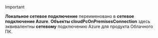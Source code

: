 <!-- markdownlint-disable MD041-->

> [!IMPORTANT]
> **Локальное сетевое подключение** переименовано в **сетевое подключение Azure**. **Объекты cloudPcOnPremisesConnection** здесь эквивалентны **сетевому** подключению Azure для продукта Облачного ПК.
